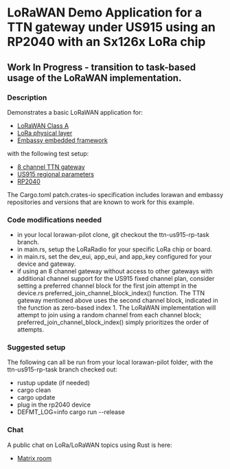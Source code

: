 # LoRaWAN Demo Application for a TTN gateway under US915 using an RP2040 with an Sx126x LoRa chip

## Work In Progress - transition to task-based usage of the LoRaWAN implementation.

### Description

Demonstrates a basic LoRaWAN application for:

- <a href="https://github.com/lucasgranberg/lorawan">LoRaWAN Class A</a>
- <a href="https://github.com/embassy-rs/lora-phy">LoRa physical layer</a>
- <a href="https://github.com/embassy-rs/embassy">Embassy embedded framework</a>

with the following test setup:

- <a href="https://www.thethingsindustries.com/docs/gateways/models/thethingsindoorgateway/">8 channel TTN gateway</a>
- <a href="https://resources.lora-alliance.org/technical-specifications/rp002-1-0-4-regional-parameters">US915 regional parameters</a>
- <a href="https://www.raspberrypi.com/documentation/microcontrollers/rp2040.html">RP2040</a>

The Cargo.toml patch.crates-io specification includes lorawan and embassy repositories and versions that are known to work for this example.

### Code modifications needed

- in your local lorawan-pilot clone, git checkout the ttn-us915-rp-task branch.
- in main.rs, setup the LoRaRadio for your specific LoRa chip or board.
- in main.rs, set the dev_eui, app_eui, and app_key configured for your device and gateway.
- if using an 8 channel gateway without access to other gateways with additional channel support for the US915 fixed channel plan, consider setting a preferred channel block for the first join attempt in the device.rs preferred_join_channel_block_index() function.  The TTN gateway mentioned above uses the second channel block, indicated in the function as zero-based index 1.  The LoRaWAN implementation will attempt to join using a random channel from each channel block; preferred_join_channel_block_index() simply prioritizes the order of attempts.

### Suggested setup

The following can all be run from your local lorawan-pilot folder, with the ttn-us915-rp-task branch checked out:

- rustup update (if needed)
- cargo clean
- cargo update
- plug in the rp2040 device
- DEFMT_LOG=info cargo run --release

### Chat

A public chat on LoRa/LoRaWAN topics using Rust is here:

- <a href="https://matrix.to/#/#public-lora-wan-rs:matrix.org">Matrix room</a>
